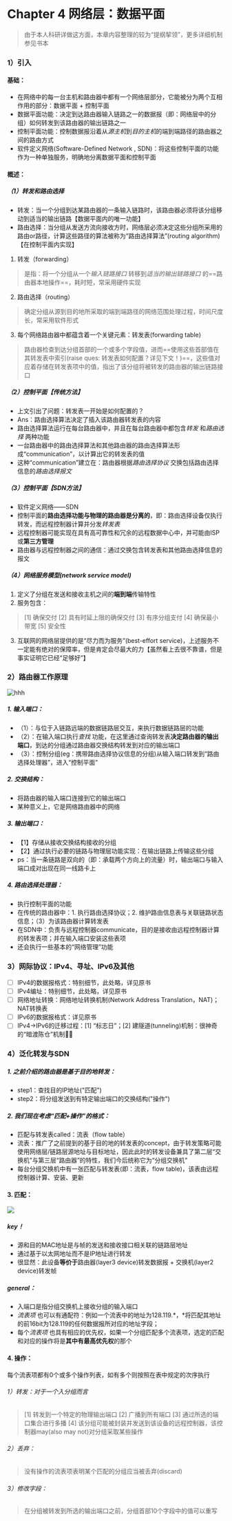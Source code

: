 # Chapter 4 网络层：数据平面

> 由于本人科研详做这方面，本章内容整理的较为“提纲挈领”，更多详细机制参见书本

### 1）引入
#### 基础：
- 在网络中的每一台主机和路由器中都有一个网络层部分，它能被分为两个互相作用的部分：数据平面 + 控制平面
- 数据平面功能：决定到达路由器输入链路之一的数据报（即：网络层中的分组）如何转发到该路由器的输出链路之一
- 控制平面功能：控制数据报沿着从*源主机*到*目的主机*的端到端路径的路由器之间的路由方式
- 软件定义网络(Software-Defined Network , SDN)：将这些控制平面的功能作为一种单独服务，明确地分离数据平面和控制平面
#### 概述：
##### （1）转发和路由选择
- 转发：当一个分组到达某路由器的一条输入链路时，该路由器必须将该分组移动到适当的输出链路【数据平面内的唯一功能】
- 路由选择：当分组从发送方流向接收方时，网络层必须决定这些分组所采用的路由or路径，计算这些路径的算法被称为“路由选择算法”(routing algorithm)【在控制平面内实现】

1. 转发（forwarding）
>是指：将一个分组从一个*输入链路接口* 转移到*适当的输出链路接口* 的==路由器本地操作==，耗时短，常采用硬件实现
2. 路由选择（routing）
>确定分组从源到目的地所采取的端到端路径的网络范围处理过程，时间尺度长，常采用软件形式
3. 每个网络路由器中都蕴含着一个关键元素：转发表(forwarding table)
>路由器检查到达分组首部的一个或多个字段值，进而==使用这些首部值在其转发表中索引(raise ques: 转发表如何配置？详见下文！)==，这些值对应着存储在转发表项中的值，指出了该分组将被转发的路由器的输出链路接口
##### （2）控制平面【传统方法】
- 上文引出了问题：转发表一开始是如何配置的？
- Ans：路由选择算法决定了插入该路由器转发表的内容
- 路由选择算法运行在每台路由器中，并且在每台路由器中都包含*转发* 和*路由选择* 两种功能
- 一台路由器中的路由选择算法和其他路由器的路由选择算法形成“communication”，以计算出它的转发表的值
- 这种“communication”建立在：路由器根据*路由选择协议* 交换包括路由选择信息的*路由选择报文*
##### （3）控制平面【SDN方法】
- 软件定义网络——SDN
- 控制平面的**路由选择功能与物理的路由器是分离的**，即：路由选择设备仅执行转发，而远程控制器计算并分发*转发表*
- 远程控制器可能实现在具有高可靠性和冗余的远程数据中心中，并可能由ISP或**第三方管理**
- 路由器与远程控制器之间的通信：通过交换包含转发表和其他路由选择信息的报文
##### （4）网络服务模型(network service model)
1. 定义了分组在发送和接收主机之间的**端到端**传输特性
2. 服务包含：
>[1] 确保交付
>[2] 具有时延上限的确保交付
>[3] 有序分组支付 
>[4] 确保最小带宽
>[5] 安全性

3. 互联网的网络层提供的是“尽力而为服务”(best-effort service)，上述服务不一定能有绝对的保障率，但是肯定会尽最大的力【虽然看上去很不靠谱，但是事实证明它已经“足够好”】
### 2）路由器工作原理
![hhh](./pho/Pastedimage20231120210354.png)
##### 1. 输入端口：
- （1）：与位于入链路远端的数据链路层交互，来执行数据链路层的功能
- （2）：在输入端口执行*查找* 功能，在这里通过查询转发表**决定路由器的输出端口**，到达的分组通过路由器交换结构转发到对应的输出端口
- （3）：控制分组(eg：携带路由选择协议信息的分组)从输入端口转发到“路由选择处理器”，进入“控制平面”
##### 2. 交换结构：
- 将路由器的输入端口连接到它的输出端口
- 某种意义上，它是网络路由器中的网络
##### 3. 输出端口：
- 【1】存储从接收交换结构接收的分组
- 【2】通过执行必要的链路与物理层功能实现：在输出链路上传输这些分组
- ps：当一条链路是双向的（即：承载两个方向上的流量）时，输出端口与输入端口成对出现在同一线路卡上
##### 4. 路由选择处理器：
- 执行控制平面的功能
- 在传统的路由器中：1. 执行路由选择协议；2. 维护路由信息表与关联链路状态信息；（3）为该路由器计算转发表
- 在SDN中：负责与远程控制器communicate，目的是接收由远程控制器计算的转发表项；并在输入端口安装这些表项
- 还会执行一些基本的“网络管理”功能

### 3）网际协议：IPv4、寻址、IPv6及其他
- [ ] IPv4的数据报格式：特别细节，此处略，详见原书
- [ ] IPv4编址：特别细节，此处略，详见原书
- [ ] 网络地址转换：网络地址转换机制(Network Address Translation，NAT)；NAT转换表
- [ ] IPv6的数据报格式：详见原书
- [ ] IPv4->IPv6的迁移过程：\[1] “标志日”；\[2] 建隧道(tunneling)机制：很神奇的“暗渡陈仓”机制🤣🤡

### 4）泛化转发与SDN
##### 1. 之前介绍的路由器是基于目的地转发：
- step1：查找目的IP地址("匹配")
- step2：将分组发送到有特定输出端口的交换结构("操作")
##### 2. 我们现在考虑“匹配+操作”的格式：
- 匹配与转发表called：流表（flow table）
- 流表：推广了之前提到的基于目的地的转发表的concept，由于转发策略可能使用网络层/链路层源地址与目标地址，因此此时的转发设备兼具了第二层“交换机”与第三层“路由器”的特性，我们今后统称它为“分组交换机”
- 每台分组交换机中有一张匹配与转发表(即：流表，flow table)，该表由远程控制器计算、安装、更新
#### 3. 匹配：
![](./pho/Pastedimage20231121003637.png)
##### key！
- 源和目的MAC地址是与帧的发送和接收接口相关联的链路层地址
- 通过基于以太网地址而不是IP地址进行转发
- 很显然：此设备**等价于**路由器(layer3 device)转发数据报 + 交换机(layer2 device)转发帧 
##### general：
- 入端口是指分组交换机上接收分组的输入端口
- *流表项* 也可以有通配符：例如一个流表中的地址为128.119.\*，\*将匹配其地址的前16bit为128.119的任何数据报所对应的地址字段；
- 每个*流表项* 也具有相应的优先权，如果一个分组匹配多个流表项，选定的匹配和对应的操作将是**其中有最高优先权**的那个
#### 4. 操作：
每个流表项都有0个或多个操作列表，如有多个则按照在表中规定的次序执行
###### 1）转发：对于一个入分组而言
>[1] 转发到一个特定的物理输出端口
>[2] 广播到所有端口
>[3] 通过所选的端口集合进行多播
>[4] 该分组可能被封装并发送到该设备的远程控制器，该控制器may(also may not)对分组采取某些操作
###### 2）丢弃：
>没有操作的流表项表明某个匹配的分组应当被丢弃(discard)
###### 3）修改字段：
>在分组被转发到所选的输出端口之前，分组首部10个字段中的值可以重写